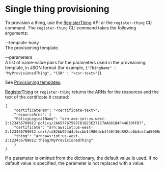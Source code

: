 # Single thing provisioning<a name="single-thing-provisioning"></a>

To provision a thing, use the [RegisterThing](https://docs.aws.amazon.com/iot/latest/apireference/API_RegisterThing.html) API or the `register-thing` CLI command\. The `register-thing` CLI command takes the following arguments:

\-\-template\-body  
The provisioning template\.

\-\-parameters  
A list of name\-value pairs for the parameters used in the provisioning template, in JSON format \(for example, `{"ThingName" : "MyProvisionedThing", "CSR" : "<csr-text>"}`\)\.

See [Provisioning templates](provision-template.md)\.

[RegisterThing](https://docs.aws.amazon.com/iot/latest/apireference/API_RegisterThing.html) or `register-thing` returns the ARNs for the resources and the text of the certificate it created:

```
{
    "certificatePem": "<certificate-text>",
    "resourceArns": {
    "PolicyLogicalName": "arn:aws:iot:us-west-2:123456789012:policy/2A6577675B7CD1823E271C7AAD8184F44630FFD7",
    "certificate": "arn:aws:iot:us-west-2:123456789012:cert/cd82bb924d4c6ccbb14986dcb4f40f30d892cc6b3ce7ad5008ed6542eea2b049",
    "thing": "arn:aws:iot:us-west-2:123456789012:thing/MyProvisionedThing"
    }
}
```

If a parameter is omitted from the dictionary, the default value is used\. If no default value is specified, the parameter is not replaced with a value\.